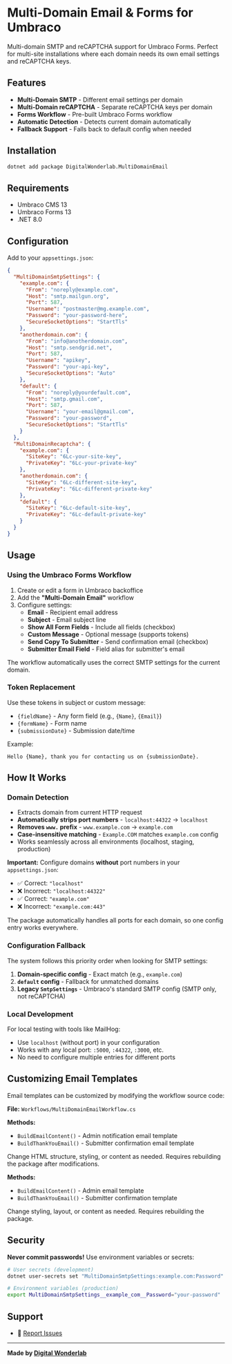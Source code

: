 ﻿# Multi-Domain Email & Forms for Umbraco

Multi-domain SMTP and reCAPTCHA support for Umbraco Forms. Perfect for multi-site installations where each domain needs its own email settings and reCAPTCHA keys.

## Features

- **Multi-Domain SMTP** - Different email settings per domain
- **Multi-Domain reCAPTCHA** - Separate reCAPTCHA keys per domain
- **Forms Workflow** - Pre-built Umbraco Forms workflow
- **Automatic Detection** - Detects current domain automatically
- **Fallback Support** - Falls back to default config when needed

## Installation

```bash
dotnet add package DigitalWonderlab.MultiDomainEmail
```

## Requirements

- Umbraco CMS 13
- Umbraco Forms 13
- .NET 8.0

## Configuration

Add to your `appsettings.json`:

```json
{
  "MultiDomainSmtpSettings": {
    "example.com": {
      "From": "noreply@example.com",
      "Host": "smtp.mailgun.org",
      "Port": 587,
      "Username": "postmaster@mg.example.com",
      "Password": "your-password-here",
      "SecureSocketOptions": "StartTls"
    },
    "anotherdomain.com": {
      "From": "info@anotherdomain.com",
      "Host": "smtp.sendgrid.net",
      "Port": 587,
      "Username": "apikey",
      "Password": "your-api-key",
      "SecureSocketOptions": "Auto"
    },
    "default": {
      "From": "noreply@yourdefault.com",
      "Host": "smtp.gmail.com",
      "Port": 587,
      "Username": "your-email@gmail.com",
      "Password": "your-password",
      "SecureSocketOptions": "StartTls"
    }
  },
  "MultiDomainRecaptcha": {
    "example.com": {
      "SiteKey": "6Lc-your-site-key",
      "PrivateKey": "6Lc-your-private-key"
    },
    "anotherdomain.com": {
      "SiteKey": "6Lc-different-site-key",
      "PrivateKey": "6Lc-different-private-key"
    },
    "default": {
      "SiteKey": "6Lc-default-site-key",
      "PrivateKey": "6Lc-default-private-key"
    }
  }
}
```

## Usage

### Using the Umbraco Forms Workflow

1. Create or edit a form in Umbraco backoffice
2. Add the **"Multi-Domain Email"** workflow
3. Configure settings:
   - **Email** - Recipient email address
   - **Subject** - Email subject line
   - **Show All Form Fields** - Include all fields (checkbox)
   - **Custom Message** - Optional message (supports tokens)
   - **Send Copy To Submitter** - Send confirmation email (checkbox)
   - **Submitter Email Field** - Field alias for submitter's email

The workflow automatically uses the correct SMTP settings for the current domain.

### Token Replacement

Use these tokens in subject or custom message:

- `{fieldName}` - Any form field (e.g., `{Name}`, `{Email}`)
- `{formName}` - Form name
- `{submissionDate}` - Submission date/time

Example:
```
Hello {Name}, thank you for contacting us on {submissionDate}.
```

## How It Works

### Domain Detection

- Extracts domain from current HTTP request
- **Automatically strips port numbers** - `localhost:44322` → `localhost`
- **Removes `www.` prefix** - `www.example.com` → `example.com`
- **Case-insensitive matching** - `Example.COM` matches `example.com` config
- Works seamlessly across all environments (localhost, staging, production)

**Important:** Configure domains **without** port numbers in your `appsettings.json`:
- ✅ Correct: `"localhost"`
- ❌ Incorrect: `"localhost:44322"`
- ✅ Correct: `"example.com"`
- ❌ Incorrect: `"example.com:443"`

The package automatically handles all ports for each domain, so one config entry works everywhere.

### Configuration Fallback

The system follows this priority order when looking for SMTP settings:

1. **Domain-specific config** - Exact match (e.g., `example.com`)
2. **`default` config** - Fallback for unmatched domains
3. **Legacy `SmtpSettings`** - Umbraco's standard SMTP config (SMTP only, not reCAPTCHA)

### Local Development

For local testing with tools like MailHog:
- Use `localhost` (without port) in your configuration
- Works with any local port: `:5000`, `:44322`, `:3000`, etc.
- No need to configure multiple entries for different ports

## Customizing Email Templates

Email templates can be customized by modifying the workflow source code:

**File:** `Workflows/MultiDomainEmailWorkflow.cs`

**Methods:**
- `BuildEmailContent()` - Admin notification email template
- `BuildThankYouEmail()` - Submitter confirmation email template

Change HTML structure, styling, or content as needed. Requires rebuilding the package after modifications.

**Methods:**
- `BuildEmailContent()` - Admin email template
- `BuildThankYouEmail()` - Submitter confirmation template

Change styling, layout, or content as needed. Requires rebuilding the package.

## Security

**Never commit passwords!** Use environment variables or secrets:

```bash
# User secrets (development)
dotnet user-secrets set "MultiDomainSmtpSettings:example.com:Password" "your-password"

# Environment variables (production)
export MultiDomainSmtpSettings__example_com__Password="your-password"
```

## Support

- 🐛 [Report Issues](https://github.com/dwlgit/Multi-Domain-Email-Forms/issues)

---

**Made by [Digital Wonderlab](https://digitalwonderlab.com)**